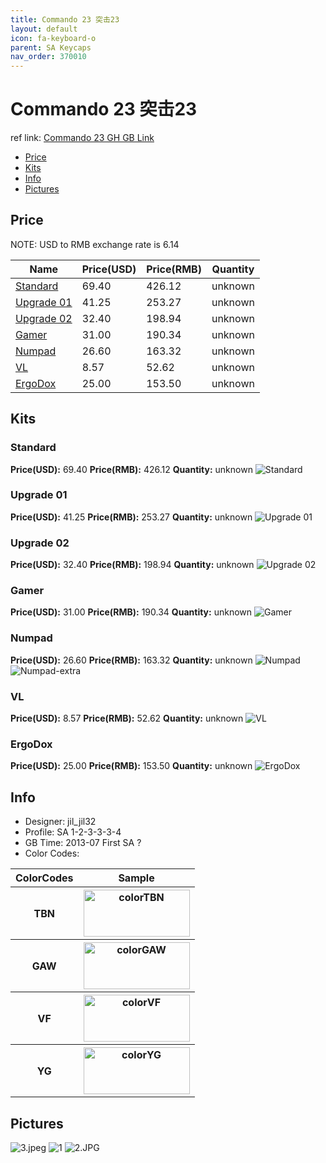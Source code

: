 ```yaml
---
title: Commando 23 突击23
layout: default
icon: fa-keyboard-o
parent: SA Keycaps
nav_order: 370010
---
```


# Commando 23 突击23

ref link: [Commando 23 GH GB Link](https://geekhack.org/index.php?topic=45655.0)

* [Price](#price)
* [Kits](#kits)
* [Info](#info)
* [Pictures](#pictures)


## Price  
NOTE: USD to RMB exchange rate is 6.14

| Name          | Price(USD)    |  Price(RMB) |  Quantity |
| ------------- | ------------- |  ---------- |  -------- |
|[Standard](#standard)|69.40|426.12|unknown|
|[Upgrade 01](#upgrade01)|41.25|253.27|unknown|
|[Upgrade 02](#upgrade02)|32.40|198.94|unknown|
|[Gamer](#gamer)|31.00|190.34|unknown|
|[Numpad](#numpad)|26.60|163.32|unknown|
|[VL](#vl)|8.57|52.62|unknown|
|[ErgoDox](#ergodox)|25.00|153.50|unknown|


## Kits
### Standard
**Price(USD):** 69.40    **Price(RMB):** 426.12    **Quantity:** unknown
<img src="{{ 'assets/images/sa-keycaps/commando23/kits_pics/standard.png' | relative_url }}" alt="Standard" class="image featured">

### Upgrade 01
**Price(USD):** 41.25    **Price(RMB):** 253.27    **Quantity:** unknown
<img src="{{ 'assets/images/sa-keycaps/commando23/kits_pics/upgrade-01.png' | relative_url }}" alt="Upgrade 01" class="image featured">

### Upgrade 02
**Price(USD):** 32.40    **Price(RMB):** 198.94    **Quantity:** unknown
<img src="{{ 'assets/images/sa-keycaps/commando23/kits_pics/upgrade-02.png' | relative_url }}" alt="Upgrade 02" class="image featured">

### Gamer
**Price(USD):** 31.00    **Price(RMB):** 190.34    **Quantity:** unknown
<img src="{{ 'assets/images/sa-keycaps/commando23/kits_pics/gamer.png' | relative_url }}" alt="Gamer" class="image featured">

### Numpad
**Price(USD):** 26.60    **Price(RMB):** 163.32    **Quantity:** unknown
<img src="{{ 'assets/images/sa-keycaps/commando23/kits_pics/numpad.png' | relative_url }}" alt="Numpad" class="image featured">
<img src="{{ 'assets/images/sa-keycaps/commando23/kits_pics/numpad-extra.png' | relative_url }}" alt="Numpad-extra" class="image featured">

### VL
**Price(USD):** 8.57    **Price(RMB):** 52.62    **Quantity:** unknown
<img src="{{ 'assets/images/sa-keycaps/commando23/kits_pics/vl.png' | relative_url }}" alt="VL" class="image featured">

### ErgoDox
**Price(USD):** 25.00    **Price(RMB):** 153.50    **Quantity:** unknown
<img src="{{ 'assets/images/sa-keycaps/commando23/kits_pics/ergodox.png' | relative_url }}" alt="ErgoDox" class="image featured">


## Info
* Designer: jil_jil32
* Profile: SA 1-2-3-3-3-4
* GB Time: 2013-07 First SA ? 
* Color Codes:  
<table style="width:100%">
  <tr>
    <th>ColorCodes</th>
    <th>Sample</th>
  </tr>
  <tr>
    <th>TBN</th>
    <th><img src="{{ 'assets/images/sa-keycaps/SP_ColorCodes/abs/SP_Abs_ColorCodes_TBN.png' | relative_url }}" alt="colorTBN" height="75" width="170"></th>
  </tr>
  <tr>
    <th>GAW</th>
    <th><img src="{{ 'assets/images/sa-keycaps/SP_ColorCodes/abs/SP_Abs_ColorCodes_GAW.png' | relative_url }}" alt="colorGAW" height="75" width="170"></th>
  </tr>
  <tr>
    <th>VF</th>
    <th><img src="{{ 'assets/images/sa-keycaps/SP_ColorCodes/abs/SP_Abs_ColorCodes_VF.png' | relative_url }}" alt="colorVF" height="75" width="170"></th>
  </tr>
  <tr>
    <th>YG</th>
    <th><img src="{{ 'assets/images/sa-keycaps/SP_ColorCodes/abs/SP_Abs_ColorCodes_YG.png' | relative_url }}" alt="colorYG" height="75" width="170"></th>
  </tr>
</table>


## Pictures
<img src="{{ 'assets/images/sa-keycaps/commando23/rendering_pics/3.jpeg' | relative_url }}" alt="3.jpeg" class="image featured">
<img src="{{ 'assets/images/sa-keycaps/commando23/rendering_pics/1.jpg' | relative_url }}" alt="1" class="image featured">
<img src="{{ 'assets/images/sa-keycaps/commando23/rendering_pics/2.JPG' | relative_url }}" alt="2.JPG" class="image featured">
